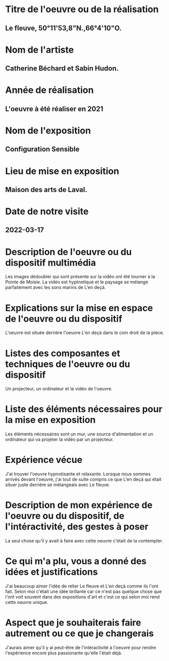 # Titre de l'oeuvre ou de la réalisation
## Le fleuve, 50°11'53,8"N.,66°4'10"O.

# Nom de l'artiste
## Catherine Béchard et Sabin Hudon.

# Année de réalisation
## L'oeuvre à été réaliser en 2021

# Nom de l'exposition
## Configuration Sensible

# Lieu de mise en exposition
## Maison des arts de Laval.

# Date de notre visite
## 2022-03-17

# Description de l'oeuvre ou du dispositif multimédia
Les images dédoubler qui sont présente sur la vidéo ont été tourner à la Pointe de Moisie. La vidéo est hyptnotique et le paysage se mélange parfaitement avec les sons marins de L'en deçà.

# Explications sur la mise en espace de l'oeuvre ou du dispositif
L'oeuvre est située derrière l'oeuvre L'en deçà dans le coin droit de la pièce. 

# Listes des composantes et techniques de l'oeuvre ou du dispositif
Un projecteur, un ordinateur et la vidéo de l'oeuvre.

# Liste des éléments nécessaires pour la mise en exposition
Les éléments nécessaires sont un mur, une source d'alimentation et un ordinateur qui va projeter la vidéo par un projecteur.

# Expérience vécue
J'ai trouver l'oeuvre hypnotisante et relaxante. Lorsque nous sommes arrivés devant l'oeuvre, j'ai tout de suite compris ce que L'en deçà qui était situer juste derrière se mélangeais avec Le fleuve.

# Description de mon expérience de l'oeuvre ou du dispositif, de l'intéractivité, des gestes à poser
La seul chose qu'il y avait à faire avec cette oeuvre c'était de la contempler.

# Ce qui m'a plu, vous a donné des idées et justifications
J'ai beaucoup aimer l'idée de relier Le fleuve et L'en deçà comme ils l'ont fait. Selon moi c'était une idée brillante car ce n'est pas quelque chose que l'ont voit souvent dans des expositions d'art et c'est ce qui selon moi rend cette oeuvre unique.

# Aspect que je souhaiterais faire autrement ou ce que je changerais
J'aurais aimer qu'il y ai peut-être de l'intéractivité à l'oeuvre pour rendre l'expérience encore plus passionante qu'elle l'était déjà.
